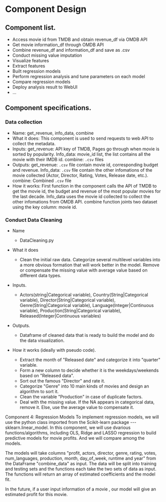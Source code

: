 # Component Design


## Component list. 
- Access movie id from TMDB and obtain revenue_df via OMDB API
- Get movie information_df through OMDB API
- Combine revenue_df and information_df and save as .csv
- Conduct missing value imputation
- Visualize features
- Extract features
- Built regression models
- Perform regression analysis and tune parameters on each model
- Compare regression models
- Deploy analysis result to WebUI
- ...

## Component specifications. 
### Data collection
- Name: 
  get_revenue, info_data, combine
- What it does: 
  This component is used to send requests to web API to collect the metadata. 
- Inputs: 
  get_revenue: API key of TMDB, Pages go through when movie is sorted by popularity. Info_data: movie_id list, the list contains all the movie with their IMDB id. combine: `.csv` files
- Outputs: 
  get_revenue: `.csv` file contain movie id, corresponding budget and revenue. Info_data: `.csv` file contain the other infomations of the movie collected (Actor, Director, Rating, Votes, Release date, etc.). combine: Combined `.csv` file
- How it works:
  First function in the component calls the API of TMDB to get the movie id, the budget and revenue of the most popular movies for the last decade. Info_data uses the movie id collected to collect the other infomations from OMDB API. combine function joints two dataset using the key column: movie id.

### Conduct Data Cleaning
  - Name  
    - DataCleaning.py 

  - What it does  
    - Clean the initial raw data. Categorize several multilevel variables into a more obvious formation that will work better in the model. Remove or compensate the missing value with average value based on different data types. 

  - Inputs.   
    - Actors(string|Categorical variable), Country(String|Categorical variable), Director(String|Categorical variable), Genre(String|Categorical variable), Language(Integer|Continuous variable), Production(String|Categorical variable), Released(Integer|Continuous variables)

  - Outputs.   
    - Dataframe of cleaned data that is ready to build the model and do the data visualization.

  - How it works (ideally with pseudo code).   
    - Extract the month of "Released date" and categorize it into "quarter" variable.   
    - Form a new column to decide whether it is the weekdays/weekends based on "Released data".    
    - Sort out the famous "Director" and rate it.    
    - Categorize "Genre" into 10 main kinds of movies and design an algorithm to sort it.    
    - Clean the variable "Production" in case of duplicate factors.     
    - Deal with the missing value. If the NA appears in categorical data, remove it. Else, use the average value to compensate it.     

Component 4: Regression Models
To implement regression models, we will use the python class imported from the Scikit-learn package ---  sklearn.linear_model.
In this component, we will use dvarious functions/algorithms, including OLS, Ridge and LASSO regression to build predictive models for movie profits. And we will compare among the models. 

The models will take columns "profit, actors, director, genre, rating, votes, num_languages, production, month, day_of_week, runtime and year" from the DataFrame "combine_data" as input. The data will be split into training and testing sets and the functions each take the two sets of data as input. The functions will return an array of estimated coefficients and the model fit.

In the future, if a user input information of a movie , our model will give an estimated profit for this movie.
